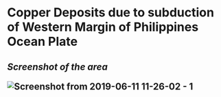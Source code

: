 <h1>Copper Deposits due to subduction of Western Margin of Philippines Ocean Plate

<h2><i>Screenshot of the area</i>
  
![Screenshot from 2019-06-11 11-26-02 - 1](https://user-images.githubusercontent.com/49898433/59237810-e0452680-8c3e-11e9-88c1-df85eee18ae8.png)
